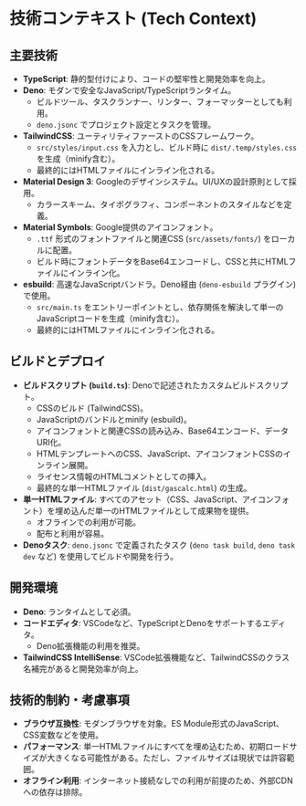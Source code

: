 # 技術コンテキスト (Tech Context)

## 主要技術

- **TypeScript**: 静的型付けにより、コードの堅牢性と開発効率を向上。
- **Deno**: モダンで安全なJavaScript/TypeScriptランタイム。
  - ビルドツール、タスクランナー、リンター、フォーマッターとしても利用。
  - `deno.jsonc` でプロジェクト設定とタスクを管理。
- **TailwindCSS**: ユーティリティファーストのCSSフレームワーク。
  - `src/styles/input.css` を入力とし、ビルド時に `dist/.temp/styles.css`
    を生成（minify含む）。
  - 最終的にはHTMLファイルにインライン化される。
- **Material Design 3**: Googleのデザインシステム。UI/UXの設計原則として採用。
  - カラースキーム、タイポグラフィ、コンポーネントのスタイルなどを定義。
- **Material Symbols**: Google提供のアイコンフォント。
  - `.ttf` 形式のフォントファイルと関連CSS (`src/assets/fonts/`)
    をローカルに配置。
  - ビルド時にフォントデータをBase64エンコードし、CSSと共にHTMLファイルにインライン化。
- **esbuild**: 高速なJavaScriptバンドラ。Deno経由 (`deno-esbuild` プラグイン)
  で使用。
  - `src/main.ts`
    をエントリーポイントとし、依存関係を解決して単一のJavaScriptコードを生成（minify含む）。
  - 最終的にはHTMLファイルにインライン化される。

## ビルドとデプロイ

- **ビルドスクリプト (`build.ts`)**: Denoで記述されたカスタムビルドスクリプト。
  - CSSのビルド (TailwindCSS)。
  - JavaScriptのバンドルとminify (esbuild)。
  - アイコンフォントと関連CSSの読み込み、Base64エンコード、データURI化。
  - HTMLテンプレートへのCSS、JavaScript、アイコンフォントCSSのインライン展開。
  - ライセンス情報のHTMLコメントとしての挿入。
  - 最終的な単一HTMLファイル (`dist/gascalc.html`) の生成。
- **単一HTMLファイル**:
  すべてのアセット（CSS、JavaScript、アイコンフォント）を埋め込んだ単一のHTMLファイルとして成果物を提供。
  - オフラインでの利用が可能。
  - 配布と利用が容易。
- **Denoタスク**: `deno.jsonc` で定義されたタスク (`deno task build`,
  `deno task dev` など) を使用してビルドや開発を行う。

## 開発環境

- **Deno**: ランタイムとして必須。
- **コードエディタ**: VSCodeなど、TypeScriptとDenoをサポートするエディタ。
  - Deno拡張機能の利用を推奨。
- **TailwindCSS IntelliSense**:
  VSCode拡張機能など、TailwindCSSのクラス名補完があると開発効率が向上。

## 技術的制約・考慮事項

- **ブラウザ互換性**: モダンブラウザを対象。ES
  Module形式のJavaScript、CSS変数などを使用。
- **パフォーマンス**:
  単一HTMLファイルにすべてを埋め込むため、初期ロードサイズが大きくなる可能性がある。ただし、ファイルサイズは現状では許容範囲。
- **オフライン利用**:
  インターネット接続なしでの利用が前提のため、外部CDNへの依存は排除。
